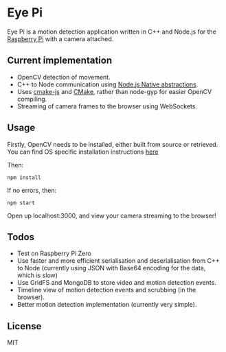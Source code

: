 # Eye Pi
Eye Pi is a motion detection application written in C++ and Node.js for the [Raspberry Pi](https://www.raspberrypi.org/) with a camera attached.

## Current implementation
 - OpenCV detection of movement.
 - C++ to Node communication using [Node.js Native abstractions](https://github.com/nodejs/nan).
 - Uses [cmake-js](https://github.com/cmake-js/cmake-js) and [CMake](https://cmake.org/), rather than node-gyp for easier OpenCV compiling.
 - Streaming of camera frames to the browser using WebSockets.

## Usage
Firstly, OpenCV needs to be installed, either built from source or retrieved. You can find OS specific installation instructions [here](https://docs.opencv.org/2.4/doc/tutorials/introduction/table_of_content_introduction/table_of_content_introduction.html)

Then: 
```
npm install
```
If no errors, then:
```
npm start
```
Open up localhost:3000, and view your camera streaming to the browser!

## Todos
 - Test on Raspberry Pi Zero
 - Use faster and more efficient serialisation and deserialisation from C++ to Node (currently using JSON with Base64 encoding for the data, which is slow)
 - Use GridFS and MongoDB to store video and motion detection events.
 - Timeline view of motion detection events and scrubbing (in the browser).
 - Better motion detection implementation (currently very simple).

License
----

MIT